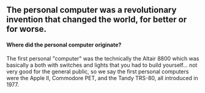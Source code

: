 ## The personal computer was a revolutionary invention that changed the world, for better or for worse.

#### Where did the personal computer originate?

The first personal "computer" was the technically the Altair 8800 which was basically a both with switches and lights that you had to build yourself... not very good for the general public, so we say the first personal computers were the Apple II, Commodore PET, and the Tandy TRS-80, all introduced in 1977.
